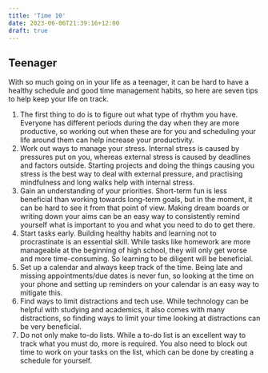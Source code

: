 ```yaml
---
title: 'Time 10'
date: 2023-06-06T21:39:16+12:00
draft: true
---
```


## Teenager

With so much going on in your life as a teenager, it can be hard to have a healthy schedule and good time management habits, so here are seven tips to help keep your life on track.

1. The first thing to do is to figure out what type of rhythm you have. Everyone has different periods during the day when they are more productive, so working out when these are for you and scheduling your life around them can help increase your productivity.
1. Work out ways to manage your stress. Internal stress is caused by pressures put on you, whereas external stress is caused by deadlines and factors outside. Starting projects and doing the things causing you stress is the best way to deal with external pressure, and practising mindfulness and long walks help with internal stress.
1. Gain an understanding of your priorities. Short-term fun is less beneficial than working towards long-term goals, but in the moment, it can be hard to see it from that point of view. Making dream boards or writing down your aims can be an easy way to consistently remind yourself what is important to you and what you need to do to get there.
1. Start tasks early. Building healthy habits and learning not to procrastinate is an essential skill. While tasks like homework are more manageable at the beginning of high school, they will only get worse and more time-consuming. So learning to be diligent will be beneficial.
1. Set up a calendar and always keep track of the time. Being late and missing appointments/due dates is never fun, so looking at the time on your phone and setting up reminders on your calendar is an easy way to mitigate this.
1. Find ways to limit distractions and tech use. While technology can be helpful with studying and academics, it also comes with many distractions, so finding ways to limit your time looking at distractions can be very beneficial.
1. Do not only make to-do lists. While a to-do list is an excellent way to track what you must do, more is required. You also need to block out time to work on your tasks on the list, which can be done by creating a schedule for yourself.
